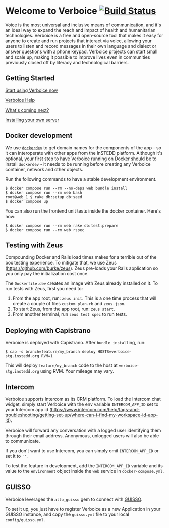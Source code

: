Welcome to Verboice [![Build Status](https://github.com/instedd/verboice/actions/workflows/ci.yml/badge.svg)](https://github.com/instedd/verboice/actions/workflows/ci.yml)
=================

Voice is the most universal and inclusive means of communication, and it's an ideal way to expand the reach and impact of health and humanitarian technologies. Verboice is a free and open-source tool that makes it easy for anyone to create and run projects that interact via voice, allowing your users to listen and record messages in their own language and dialect or answer questions with a phone keypad. Verboice projects can start small and scale up, making it possible to improve lives even in communities previously closed off by literacy and technological barriers.


Getting Started
-------------
[Start using Verboice now](http://verboice.instedd.org)

[Verboice Help](https://github.com/instedd/verboice/wiki)

[What's coming next?](https://github.com/instedd/verboice/milestones)

[Installing your own server](https://github.com/instedd/verboice/wiki/Installing)

Docker development
------------------

We use [`dockerdev`](https://github.com/waj/dockerdev) to get domain names for the components of the app - so it can interoperate with other apps from the InSTEDD platform. Although it's optional, your first step to have Verboice running on Docker should be to install `dockerdev` - it needs to be running before creating any Verboice container, network and other objects.

Run the following commands to have a stable development environment.

```
$ docker compose run --rm --no-deps web bundle install
$ docker compose run --rm web bash
root@web_1 $ rake db:setup db:seed
$ docker compose up
```

You can also run the frontend unit tests inside the docker container. Here's how:

```
$ docker compose run --rm web rake db:test:prepare
$ docker compose run --rm web rspec
```

Testing with Zeus
-----------------

Compounding Docker and Rails load times makes for a terrible out of the box testing experience. To mitigate that, we use Zeus (https://github.com/burke/zeus). Zeus pre-loads your Rails application so you only pay the initialization cost once.

The `Dockerfile.dev` creates an image with Zeus already installed on it. To run tests with Zeus, first you need to:

1. From the app root, run: `zeus init`. This is a one time process that will create a couple of files `custom_plan.rb` and `zeus.json`.
1. To start Zeus, from the app root, run: `zeus start`.
1. From another terminal, run `zeus test spec` to run tests.

Deploying with Capistrano
-------------------------

Verboice is deployed with Capistrano. After `bundle install`ing, run:

```
$ cap -s branch=feature/my_branch deploy HOSTS=verboice-stg.instedd.org RVM=1
```

This will deploy `feature/my_branch` code to the host at `verboice-stg.instedd.org` using RVM. Your mileage may vary.

Intercom
--------

Verboice supports Intercom as its CRM platform. To load the Intercom chat widget, simply start Verboice with the env variable `INTERCOM_APP_ID` set to your Intercom app id (https://www.intercom.com/help/faqs-and-troubleshooting/getting-set-up/where-can-i-find-my-workspace-id-app-id).

Verboice will forward any conversation with a logged user identifying them through their email address. Anonymous, unlogged users will also be able to communicate.

If you don't want to use Intercom, you can simply omit `INTERCOM_APP_ID` or set it to `''`.

To test the feature in development, add the `INTERCOM_APP_ID` variable and its value to the `environment` object inside the `web` service in `docker-compose.yml`.

GUISSO
------

Verboice leverages the `alto_guisso` gem to connect with [GUISSO](https://github.com/instedd/guisso).

To set it up, you just have to register Verboice as a new Application in your GUISSO instance, and copy the `guisso.yml` file to your local `config/guisso.yml`.
